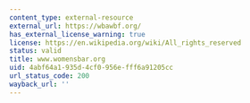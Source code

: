```yaml
---
content_type: external-resource
external_url: https://wbawbf.org/
has_external_license_warning: true
license: https://en.wikipedia.org/wiki/All_rights_reserved
status: valid
title: www.womensbar.org
uid: 4abf64a1-935d-4cf0-956e-fff6a91205cc
url_status_code: 200
wayback_url: ''
---
```

